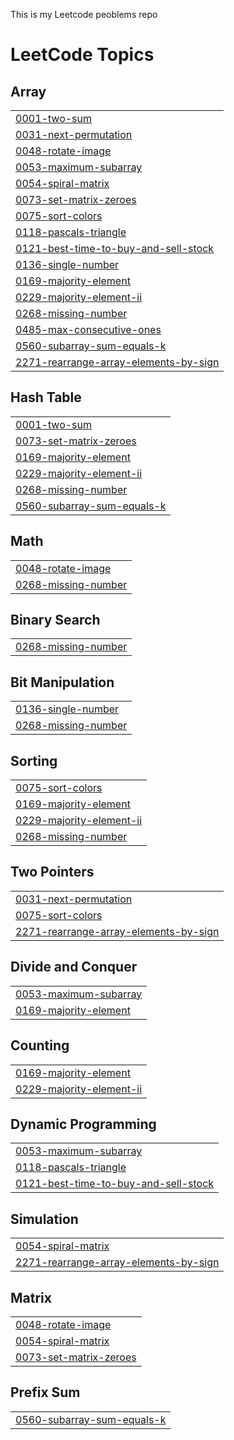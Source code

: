 This is my Leetcode peoblems repo

<!---LeetCode Topics Start-->
# LeetCode Topics
## Array
|  |
| ------- |
| [0001-two-sum](https://github.com/shailesh2909/leetcode/tree/master/0001-two-sum) |
| [0031-next-permutation](https://github.com/shailesh2909/leetcode/tree/master/0031-next-permutation) |
| [0048-rotate-image](https://github.com/shailesh2909/leetcode/tree/master/0048-rotate-image) |
| [0053-maximum-subarray](https://github.com/shailesh2909/leetcode/tree/master/0053-maximum-subarray) |
| [0054-spiral-matrix](https://github.com/shailesh2909/leetcode/tree/master/0054-spiral-matrix) |
| [0073-set-matrix-zeroes](https://github.com/shailesh2909/leetcode/tree/master/0073-set-matrix-zeroes) |
| [0075-sort-colors](https://github.com/shailesh2909/leetcode/tree/master/0075-sort-colors) |
| [0118-pascals-triangle](https://github.com/shailesh2909/leetcode/tree/master/0118-pascals-triangle) |
| [0121-best-time-to-buy-and-sell-stock](https://github.com/shailesh2909/leetcode/tree/master/0121-best-time-to-buy-and-sell-stock) |
| [0136-single-number](https://github.com/shailesh2909/leetcode/tree/master/0136-single-number) |
| [0169-majority-element](https://github.com/shailesh2909/leetcode/tree/master/0169-majority-element) |
| [0229-majority-element-ii](https://github.com/shailesh2909/leetcode/tree/master/0229-majority-element-ii) |
| [0268-missing-number](https://github.com/shailesh2909/leetcode/tree/master/0268-missing-number) |
| [0485-max-consecutive-ones](https://github.com/shailesh2909/leetcode/tree/master/0485-max-consecutive-ones) |
| [0560-subarray-sum-equals-k](https://github.com/shailesh2909/leetcode/tree/master/0560-subarray-sum-equals-k) |
| [2271-rearrange-array-elements-by-sign](https://github.com/shailesh2909/leetcode/tree/master/2271-rearrange-array-elements-by-sign) |
## Hash Table
|  |
| ------- |
| [0001-two-sum](https://github.com/shailesh2909/leetcode/tree/master/0001-two-sum) |
| [0073-set-matrix-zeroes](https://github.com/shailesh2909/leetcode/tree/master/0073-set-matrix-zeroes) |
| [0169-majority-element](https://github.com/shailesh2909/leetcode/tree/master/0169-majority-element) |
| [0229-majority-element-ii](https://github.com/shailesh2909/leetcode/tree/master/0229-majority-element-ii) |
| [0268-missing-number](https://github.com/shailesh2909/leetcode/tree/master/0268-missing-number) |
| [0560-subarray-sum-equals-k](https://github.com/shailesh2909/leetcode/tree/master/0560-subarray-sum-equals-k) |
## Math
|  |
| ------- |
| [0048-rotate-image](https://github.com/shailesh2909/leetcode/tree/master/0048-rotate-image) |
| [0268-missing-number](https://github.com/shailesh2909/leetcode/tree/master/0268-missing-number) |
## Binary Search
|  |
| ------- |
| [0268-missing-number](https://github.com/shailesh2909/leetcode/tree/master/0268-missing-number) |
## Bit Manipulation
|  |
| ------- |
| [0136-single-number](https://github.com/shailesh2909/leetcode/tree/master/0136-single-number) |
| [0268-missing-number](https://github.com/shailesh2909/leetcode/tree/master/0268-missing-number) |
## Sorting
|  |
| ------- |
| [0075-sort-colors](https://github.com/shailesh2909/leetcode/tree/master/0075-sort-colors) |
| [0169-majority-element](https://github.com/shailesh2909/leetcode/tree/master/0169-majority-element) |
| [0229-majority-element-ii](https://github.com/shailesh2909/leetcode/tree/master/0229-majority-element-ii) |
| [0268-missing-number](https://github.com/shailesh2909/leetcode/tree/master/0268-missing-number) |
## Two Pointers
|  |
| ------- |
| [0031-next-permutation](https://github.com/shailesh2909/leetcode/tree/master/0031-next-permutation) |
| [0075-sort-colors](https://github.com/shailesh2909/leetcode/tree/master/0075-sort-colors) |
| [2271-rearrange-array-elements-by-sign](https://github.com/shailesh2909/leetcode/tree/master/2271-rearrange-array-elements-by-sign) |
## Divide and Conquer
|  |
| ------- |
| [0053-maximum-subarray](https://github.com/shailesh2909/leetcode/tree/master/0053-maximum-subarray) |
| [0169-majority-element](https://github.com/shailesh2909/leetcode/tree/master/0169-majority-element) |
## Counting
|  |
| ------- |
| [0169-majority-element](https://github.com/shailesh2909/leetcode/tree/master/0169-majority-element) |
| [0229-majority-element-ii](https://github.com/shailesh2909/leetcode/tree/master/0229-majority-element-ii) |
## Dynamic Programming
|  |
| ------- |
| [0053-maximum-subarray](https://github.com/shailesh2909/leetcode/tree/master/0053-maximum-subarray) |
| [0118-pascals-triangle](https://github.com/shailesh2909/leetcode/tree/master/0118-pascals-triangle) |
| [0121-best-time-to-buy-and-sell-stock](https://github.com/shailesh2909/leetcode/tree/master/0121-best-time-to-buy-and-sell-stock) |
## Simulation
|  |
| ------- |
| [0054-spiral-matrix](https://github.com/shailesh2909/leetcode/tree/master/0054-spiral-matrix) |
| [2271-rearrange-array-elements-by-sign](https://github.com/shailesh2909/leetcode/tree/master/2271-rearrange-array-elements-by-sign) |
## Matrix
|  |
| ------- |
| [0048-rotate-image](https://github.com/shailesh2909/leetcode/tree/master/0048-rotate-image) |
| [0054-spiral-matrix](https://github.com/shailesh2909/leetcode/tree/master/0054-spiral-matrix) |
| [0073-set-matrix-zeroes](https://github.com/shailesh2909/leetcode/tree/master/0073-set-matrix-zeroes) |
## Prefix Sum
|  |
| ------- |
| [0560-subarray-sum-equals-k](https://github.com/shailesh2909/leetcode/tree/master/0560-subarray-sum-equals-k) |
<!---LeetCode Topics End-->